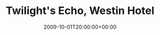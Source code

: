---
templateKey: event
guid: 0894ff0f-6eab-11ea-99c5-002590d1d1b0
date: 2009-10-01T20:00:00+00:00
eventTime: '8pm'
title: "Twilight's Echo, Westin Hotel"
artist: "Twilight's Echo"
city: Toronto
venue: Westin Hotel
group: Tim Shia
guests: Selena Li from TVB HK
---